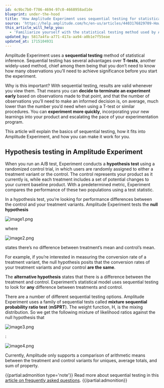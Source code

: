 ```yaml
---
id: 4c9bc7b0-f786-4694-97c0-4668958ad1de
blueprint: under-the-hood
title: 'How Amplitude Experiment uses sequential testing for statistical inference'
source: 'https://help.amplitude.com/hc/en-us/articles/4403176829709-How-Amplitude-Experiment-uses-sequential-testing-for-statistical-inference'
this_article_will_help_you:
  - 'Familiarize yourself with the statistical testing method used by Amplitude Experiment'
updated_by: 5817a4fa-a771-417a-aa94-a0b1e7f55eae
updated_at: 1715104931
---
```

Amplitude Experiment uses a **sequential testing** method of statistical inference. Sequential testing has several advantages over **T-tests**, another widely-used method, chief among them being that you don’t need to know how many observations you’ll need to achieve significance before you start the experiment.

Why is this important? With sequential testing, results are valid whenever you view them. That means you can **decide to terminate an experiment early** based on observations made to that point, and that the number of observations you’ll need to make an informed decision is, on average, much lower than the number you’d need when using a T-test or similar procedures. You can **experiment more quickly**, incorporating your new learnings into your product and escalating the pace of your experimentation program.

This article will explain the basics of sequential testing, how it fits into Amplitude Experiment, and how you can make it work for you.

## Hypothesis testing in Amplitude Experiment

When you run an A/B test, Experiment conducts a **hypothesis test** using a randomized control trial, in which users are randomly assigned to either a treatment variant or the control. The control represents your product as it currently is, while each treatment includes a set of potential changes to your current baseline product. With a predetermined metric, Experiment compares the performance of these two populations using a test statistic. 

In a hypothesis test, you’re looking for performance differences between the control and your treatment variants. Amplitude Experiment tests the **null hypothesis** 

![image1.png](/output/img/under-the-hood/image1-png.png) 

where 

![image2.png](/output/img/under-the-hood/image2-png.png) 

states there’s no difference between treatment’s mean and control’s mean.

For example, if you’re interested in measuring the conversion rate of a treatment variant, the null hypothesis posits that the conversion rates of your treatment variants and your control **are the same**.

The **alternative hypothesis** states that there is a difference between the treatment and control. Experiment’s statistical model uses sequential testing to look for **any** difference between treatments and control.

There are a number of different sequential testing options. Amplitude Experiment uses a family of sequential tests called **mixture sequential probability ratio test** (**mSPRT**). The weight function, H, is the mixing distribution. So we get the following mixture of likelihood ratios against the null hypothesis that

![image3.png](/output/img/under-the-hood/image3-png.png)

:

![image4.png](/output/img/under-the-hood/image4-png.png)

Currently, Amplitude only supports a comparison of arithmetic means between the treatment and control variants for uniques, average totals, and sum of property.

{{partial:admonition type='note'}}
 Read more about sequential testing in this [article on frequently asked questions](/experiment/experiment-theory/analyze-with-t-test).
{{/partial:admonition}}